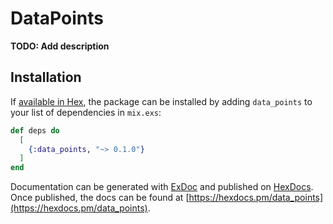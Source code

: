 # DataPoints

**TODO: Add description**

## Installation

If [available in Hex](https://hex.pm/docs/publish), the package can be installed
by adding `data_points` to your list of dependencies in `mix.exs`:

```elixir
def deps do
  [
    {:data_points, "~> 0.1.0"}
  ]
end
```

Documentation can be generated with [ExDoc](https://github.com/elixir-lang/ex_doc)
and published on [HexDocs](https://hexdocs.pm). Once published, the docs can
be found at [https://hexdocs.pm/data_points](https://hexdocs.pm/data_points).

